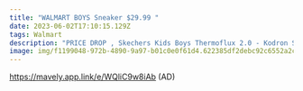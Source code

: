 ```yaml
---
title: "WALMART BOYS Sneaker $29.99 "
date: 2023-06-02T17:10:15.129Z
tags: Walmart
description: "PRICE DROP , Skechers Kids Boys Thermoflux 2.0 - Kodron Sneaker "
image: img/f1199048-972b-4890-9a97-b01c0e0f61d4.622385df2debc92c6552a2c9d2b89e5c.webp
---
```

https://mavely.app.link/e/WQliC9w8iAb (AD)